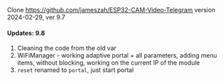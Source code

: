 Clone https://github.com/jameszah/ESP32-CAM-Video-Telegram version 2024-02-29, ver 9.7
                    
<h4>Updates: 9.8</h4>


1.  Cleaning the code from the old var
2.  WiFiManager - working adaptive portal + all parameters, adding menu items, without blocking, working on the current IP of the module
3.  `reset` renamed to `portal`, just start portal

